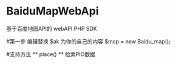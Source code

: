 BaiduMapWebApi
================
基于百度地图API的 webAPI PHP SDK

#第一步
编辑替换 $ak 为你的自己的内容
$map = new Baidu_map();

#支持方法
**
place()
**
检索PIO数据
